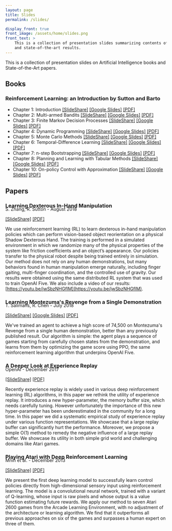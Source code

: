 ```yaml
---
layout: page
title: Slides
permalink: /slides/

display_front: true
front_image: /assets/home/slides.png
front_text: >
    This is a collection of presentation slides summarizing contents of books
    and state-of-the-art results.
---
```


This is a collection of presentation slides on Artificial Intelligence books and State-of-the-Art papers.



## Books

### Reinforcement Learning: an Introduction by Sutton and Barto

* Chapter 1: Introduction [[SlideShare]](https://www.slideshare.net/SeungJaeLee17/reinforcement-learning-an-introduction-chapter-1) [[Google Slides]](https://docs.google.com/presentation/d/e/2PACX-1vRfSkKPoU3I9mnJKeCEiO8u7EQNMN_I3XN-g71kl8aIB47zlVzOg5DJKy2kTEEzVZGVYhkUuuArTqo7/pub?start=false&loop=false&delayms=3000) [[PDF]](/slides/book/sutton-barto/01.pdf)
* Chapter 2: Multi-armed Bandits [[SlideShare]](https://www.slideshare.net/SeungJaeLee17/reinforcement-learning-an-introduction-chapter-2) [[Google Slides]](https://docs.google.com/presentation/d/e/2PACX-1vQkK_UjtJZ1NmLqAsHoaf41tmwPHma2tlVKh9mbdMWj-31Huo9M_yaL1-x7C-JaC7GOpRfdKYnZ6lw2/pub?start=false&loop=false&delayms=3000) [[PDF]](/slides/book/sutton-barto/02.pdf)
* Chapter 3: Finite Markov Decision Processes [[SlideShare]](https://www.slideshare.net/SeungJaeLee17/reinforcement-learning-an-introduction-chapter-3) [[Google Slides]](https://docs.google.com/presentation/d/e/2PACX-1vTU4-wObYIs5m2ByIAmbZzm8zQUMmTLvs6SnENVZnVaMzdRDK9JyvNhxbtUeuuTkynR9z-EbyAFCjz-/pub?start=false&loop=false&delayms=3000) [[PDF]](/slides/book/sutton-barto/03.pdf)
* Chapter 4: Dynamic Programming [[SlideShare]](https://www.slideshare.net/SeungJaeLee17/reinforcement-learning-an-introduction-chapter-4) [[Google Slides]](https://docs.google.com/presentation/d/e/2PACX-1vTOz_Y0e2IyZOaAVLcPQceHjEsbNM9uHZOhNbPF_A59ZJvJo4cDACsEq-N0T5hxXmcbeiRGn5vBRTTE/pub?start=false&loop=false&delayms=3000) [[PDF]](/slides/book/sutton-barto/04.pdf)
* Chapter 5: Monte Carlo Methods [[SlideShare]](https://www.slideshare.net/SeungJaeLee17/reinforcement-learning-an-introduction-chapter-5) [[Google Slides]](https://docs.google.com/presentation/d/e/2PACX-1vRVgphkmxpq8_qeL4l2zLzXH2Qd7hOyE81J71kmN_cZcaJlVvcDuTW06OYE7F8XgAMezaeaCajZo8yF/pub?start=false&loop=false&delayms=3000) [[PDF]](/slides/book/sutton-barto/05.pdf)
* Chapter 6: Temporal-Difference Learning [[SlideShare]](https://www.slideshare.net/SeungJaeLee17/reinforcement-learning-an-introduction-chapter-6) [[Google Slides]](https://docs.google.com/presentation/d/e/2PACX-1vQp2AURd5LKiycin2eo9HAeAawKVae4fKFOK4Wfe2unyT4FrWsf1RfWoIhuaXr5pMaOGCqq1vbN3C84/pub?start=false&loop=false&delayms=3000) [[PDF]](/slides/book/sutton-barto/06.pdf)
* Chapter 7: n-step Bootstrapping [[SlideShare]](https://www.slideshare.net/SeungJaeLee17/reinforcement-learning-an-introduction-chapter-7) [[Google Slides]](https://docs.google.com/presentation/d/e/2PACX-1vQ8HAXwotEudyliko6t1nE98ETXial0EBlBgewZOHfz7hRiPy0SBohJKxUWNSVDPSg2_JdI6g9Ewj9p/pub?start=false&loop=false&delayms=3000) [[PDF]](/slides/book/sutton-barto/07.pdf)
* Chapter 8: Planning and Learning with Tabular Methods [[SlideShare]](https://www.slideshare.net/SeungJaeLee17/reinforcement-learning-an-introduction-chapter-8) [[Google Slides]](https://docs.google.com/presentation/d/e/2PACX-1vRmlTvbfSfxpdUHNO-Fk4_AMvxJtil-nOclRyc9XjlBxqWY0Svfa4RdyB_4YGQ42UozjrAxm5CKzicp/pub?start=false&loop=false&delayms=3000) [[PDF]](/slides/book/sutton-barto/08.pdf)
* Chapter 10: On-policy Control with Approximation [[SlideShare]](https://www.slideshare.net/SeungJaeLee17/reinforcement-learning-an-introduction-chapter-10) [[Google Slides]](https://docs.google.com/presentation/d/e/2PACX-1vSirD3HPgl2nSDrvw0XK5ft5QeH0nXQ9F4OyNbnkixVtLPnVKbCnA2mAv6GiZ2bY2ZXrJF1NsyRByh8/pub?start=false&loop=false&delayms=3000) [[PDF]](/slides/book/sutton-barto/10.pdf)



## Papers

### Learning Dexterous In-Hand Manipulation

<p style="margin-top: -24px;">S. Zhang, R. Sutton - August 2018</p>

[[SlideShare]](https://www.slideshare.net/SeungJaeLee17/180800177-learning-dexterous-inhand-manipulation) [[PDF]](/slides/paper/learning_dextrous_in_hand_manipulation.pdf)

We use reinforcement learning (RL) to learn dexterous in-hand manipulation policies which can perform vision-based object reorientation on a physical Shadow Dexterous Hand. The training is performed in a simulated environment in which we randomize many of the physical properties of the system like friction coefficients and an object’s appearance. Our policies transfer to the physical robot despite being trained entirely in simulation. Our method does not rely on any human demonstrations, but many behaviors found in human manipulation emerge naturally, including finger gaiting, multi-finger coordination, and the controlled use of gravity. Our results were obtained using the same distributed RL system that was used to train OpenAI Five. We also include a video of our results: [https://youtu.be/jwSbzNHGflM](https://youtu.be/jwSbzNHGflM).



### Learning Montezuma's Revenge from a Single Demonstration

<p style="margin-top: -24px;">T. Salimans, R. Chen - July 2018</p>

[[SlideShare]](https://www.slideshare.net/SeungJaeLee17/1807-learning-montezumas-revenge-from-a-single-demonstration) [[Google Slides]](https://docs.google.com/presentation/d/e/2PACX-1vQlUjzQ282n6810yAEYoeJCG0E0MLrNEKQl-Hkkw6o02NELV2uAFGuTS2FFu3gO0XkWO0K9B6UktiHv/pub?start=false&loop=false&delayms=3000) [[PDF]](/slides/paper/learning_montezumas_revenge_from_a_single_demonstration.pdf)

We've trained an agent to achieve a high score of 74,500 on Montezuma's Revenge from a single human demonstration, better than any previously published result. Our algorithm is simple: the agent plays a sequence of games starting from carefully chosen states from the demonstration, and learns from them by optimizing the game score using PPO, the same reinforcement learning algorithm that underpins OpenAI Five.



### A Deeper Look at Experience Replay

<p style="margin-top: -24px">OpenAI - December 2017</p>

[[SlideShare]](https://www.slideshare.net/SeungJaeLee17/171201275-a-deeper-look-at-experience-replay) [[PDF]](/slides/paper/a_deeper_look_at_experience_replay.pdf)

Recently experience replay is widely used in various deep reinforcement learning (RL) algorithms, in this paper we rethink the utility of experience replay. It introduces a new hyper-parameter, the memory buffer size, which needs carefully tuning. However unfortunately the importance of this new hyper-parameter has been underestimated in the community for a long time. In this paper we did a systematic empirical study of experience replay under various function representations. We showcase that a large replay buffer can significantly hurt the performance. Moreover, we propose a simple O(1) method to remedy the negative influence of a large replay buffer. We showcase its utility in both simple grid world and challenging domains like Atari games.



### Playing Atari with Deep Reinforcement Learning

<p style="margin-top: -24px">Mnih et al. - December 2013</p>

[[SlideShare]](https://www.slideshare.net/SeungJaeLee17/13125602-playing-atari-with-deep-reinforcement-learning) [[PDF]](/slides/paper/playing_atari_with_deep_reinforcement_learning.pdf)

We present the first deep learning model to successfully learn control policies directly from high-dimensional sensory input using reinforcement learning. The model is a convolutional neural network, trained with a variant of Q-learning, whose input is raw pixels and whose output is a value function estimating future rewards. We apply our method to seven Atari 2600 games from the Arcade Learning Environment, with no adjustment of the architecture or learning algorithm. We find that it outperforms all previous approaches on six of the games and surpasses a human expert on three of them.

 
